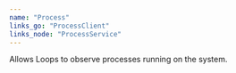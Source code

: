 ```yaml
---
name: "Process"
links_go: "ProcessClient"
links_node: "ProcessService"
---
```

Allows Loops to observe processes running on the system.
